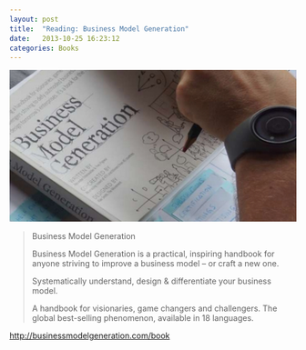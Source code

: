 ```yaml
---
layout: post
title:  "Reading: Business Model Generation"
date:   2013-10-25 16:23:12
categories: Books
---
```


<img alt="businessmodelbook" src="/assets/posts/businessmodelbook.jpg" />

> Business Model Generation
> 
> Business Model Generation is a practical, inspiring handbook for anyone striving to improve a business model – or craft a new one.
> 
> Systematically understand, design &amp; differentiate your business model.
> 
> A handbook for visionaries, game changers and challengers. The global best-selling phenomenon, available in 18 languages.

<a href="http://businessmodelgeneration.com/book">http://businessmodelgeneration.com/book</a>
